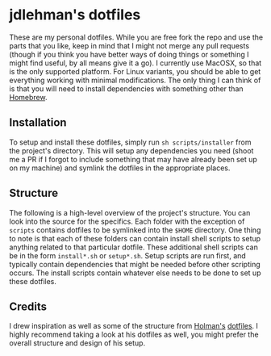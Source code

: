 # jdlehman's dotfiles

These are my personal dotfiles. While you are free fork the repo and use the parts that you like, keep in mind that I might not merge any pull requests (though if you think you have better ways of doing things or something I might find useful, by all means give it a go). I currently use MacOSX, so that is the only supported platform. For Linux variants, you should be able to get everything working with minimal modifications. The only thing I can think of is that you will need to install dependencies with something other than [Homebrew](http://brew.sh/).

## Installation

To setup and install these dotfiles, simply run `sh scripts/installer` from the project's directory. This will setup any dependencies you need (shoot me a PR if I forgot to include something that may have already been set up on my machine) and symlink the dotfiles in the appropriate places.

## Structure

The following is a high-level overview of the project's structure. You can look into the source for the specifics. Each folder with the exception of `scripts` contains dotfiles to be symlinked into the `$HOME` directory. One thing to note is that each of these folders can contain install shell scripts to setup anything related to that particular dotfile. These additional shell scripts can be in the form `install*.sh` or `setup*.sh`. Setup scripts are run first, and typically contain dependencies that might be needed before other scripting occurs. The install scripts contain whatever else needs to be done to set up these dotfiles.

## Credits

I drew inspiration as well as some of the structure from [Holman's](http://zachholman.com/2010/08/dotfiles-are-meant-to-be-forked/) [dotfiles](https://github.com/holman/dotfiles). I highly recommend taking a look at his dotfiles as well, you might prefer the overall structure and design of his setup.
